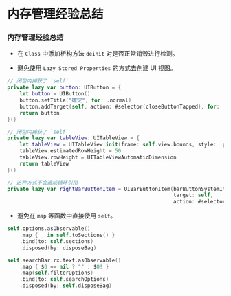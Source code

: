 # 内存管理经验总结

### 内存管理经验总结

* 在 `Class` 中添加析构方法 `deinit` 对是否正常销毁进行检测。

* 避免使用 `Lazy Stored Properties` 的方式去创建 UI 视图。

```swift
// 闭包内捕获了 `self`
private lazy var button: UIButton = {
    let button = UIButton()
    button.setTitle("確定", for: .normal)
    button.addTarget(self, action: #selector(closeButtonTapped), for: .touchUpInside)
    return button
}()
```

```swift
// 闭包内捕获了 `self`
private lazy var tableView: UITableView = {
    let tableView = UITableView.init(frame: self.view.bounds, style: .plain)
    tableView.estimatedRowHeight = 50
    tableView.rowHeight = UITableViewAutomaticDimension
    return tableView
}()
```


```swift
// 这种方式不会造成循环引用
private lazy var rightBarButtonItem = UIBarButtonItem(barButtonSystemItem: .done,
                                                      target: self,
                                                      action: #selector(doneBarButtonTapped))
```

* 避免在 `map` 等函数中直接使用 `self`。

```swift
self.options.asObservable()
    .map { _ in self.toSections() }
    .bind(to: self.sections)
    .disposed(by: disposeBag)
```


```swift
self.searchBar.rx.text.asObservable()
    .map { $0 == nil ? "" : $0! }
    .map(self.filterOptions)
    .bind(to: self.searchOptions)
    .disposed(by: self.disposeBag)
```

